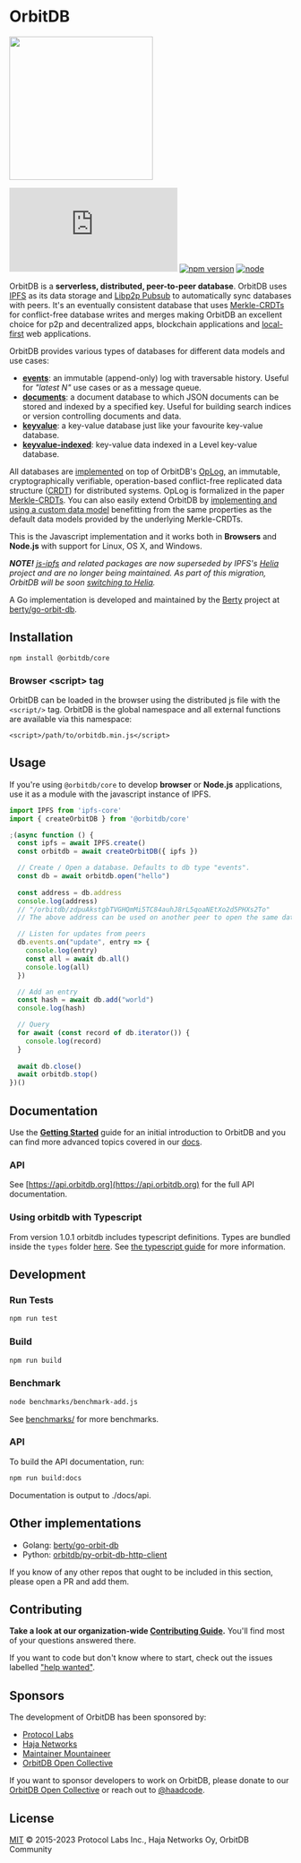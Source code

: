 # OrbitDB

<p align="left">
  <img src="images/orbit_db_logo_color.png" width="256" />
</p>

[![Matrix](https://img.shields.io/matrix/orbit-db:matrix.org?label=chat%20on%20matrix)](https://app.element.io/#/room/#orbit-db:matrix.org) [![npm version](https://badge.fury.io/js/orbit-db.svg)](https://www.npmjs.com/package/@orbitdb/core) [![node](https://img.shields.io/node/v/orbit-db.svg)](https://www.npmjs.com/package/@orbitdb/core)

OrbitDB is a **serverless, distributed, peer-to-peer database**. OrbitDB uses [IPFS](https://ipfs.tech) as its data storage and [Libp2p Pubsub](https://docs.libp2p.io/concepts/pubsub/overview/) to automatically sync databases with peers. It's an eventually consistent database that uses [Merkle-CRDTs](https://arxiv.org/abs/2004.00107) for conflict-free database writes and merges making OrbitDB an excellent choice for p2p and decentralized apps, blockchain applications and [local-first](https://www.inkandswitch.com/local-first/) web applications.

OrbitDB provides various types of databases for different data models and use cases:

- **[events](https://github.com/orbitdb/orbitdb/blob/master/API.md#orbitdblognameaddress)**: an immutable (append-only) log with traversable history. Useful for *"latest N"* use cases or as a message queue.
- **[documents](https://github.com/orbitdb/orbitdb/blob/master/API.md#orbitdbdocsnameaddress-options)**: a document database to which JSON documents can be stored and indexed by a specified key. Useful for building search indices or version controlling documents and data.
- **[keyvalue](https://github.com/orbitdb/orbitdb/blob/master/API.md#orbitdbkeyvaluenameaddress)**: a key-value database just like your favourite key-value database.
- **[keyvalue-indexed](https://github.com/orbitdb/orbitdb/blob/master/API.md#orbitdbkeyvaluenameaddress)**: key-value data indexed in a Level key-value database.

All databases are [implemented](https://github.com/orbitdb/orbitdb/tree/main/src/databases/) on top of OrbitDB's [OpLog](https://github.com/orbitdb/orbitdb/tree/main/src/oplog/), an immutable, cryptographically verifiable, operation-based conflict-free replicated data structure ([CRDT](https://en.wikipedia.org/wiki/Conflict-free_replicated_data_type)) for distributed systems. OpLog is formalized in the paper [Merkle-CRDTs](https://arxiv.org/abs/2004.00107). You can also easily extend OrbitDB by [implementing and using a custom data model](https://github.com/orbitdb/orbitdb/blob/main/docs/DATABASES.md#building-a-custom-database) benefitting from the same properties as the default data models provided by the underlying Merkle-CRDTs.

This is the Javascript implementation and it works both in **Browsers** and **Node.js** with support for Linux, OS X, and Windows.

***NOTE!*** *[js-ipfs](https://github.com/ipfs/js-ipfs) and related packages are now superseded by IPFS's [Helia](https://github.com/ipfs/helia) project and are no longer being maintained. As part of this migration, OrbitDB will be soon [switching to Helia](https://github.com/ipfs/helia).*

A Go implementation is developed and maintained by the [Berty](https://github.com/berty) project at [berty/go-orbit-db](https://github.com/berty/go-orbit-db).

## Installation

```
npm install @orbitdb/core
```

### Browser \<script> tag

OrbitDB can be loaded in the browser using the distributed js file with the `<script/>` tag. OrbitDB is the global namespace and all external functions are available via this namespace:

`<script>/path/to/orbitdb.min.js</script>`

## Usage

If you're using `@orbitdb/core` to develop **browser** or **Node.js** applications, use it as a module with the javascript instance of IPFS.

```javascript
import IPFS from 'ipfs-core'
import { createOrbitDB } from '@orbitdb/core'

;(async function () {
  const ipfs = await IPFS.create()
  const orbitdb = await createOrbitDB({ ipfs })

  // Create / Open a database. Defaults to db type "events".
  const db = await orbitdb.open("hello")
  
  const address = db.address
  console.log(address)
  // "/orbitdb/zdpuAkstgbTVGHQmMi5TC84auhJ8rL5qoaNEtXo2d5PHXs2To"
  // The above address can be used on another peer to open the same database

  // Listen for updates from peers
  db.events.on("update", entry => {
    console.log(entry)
    const all = await db.all()
    console.log(all)
  })

  // Add an entry
  const hash = await db.add("world")
  console.log(hash)

  // Query
  for await (const record of db.iterator()) {
    console.log(record)
  }
  
  await db.close()
  await orbitdb.stop()
})()
```

## Documentation

Use the **[Getting Started](https://github.com/orbitdb/orbitdb/blob/main/docs/GETTING_STARTED.md)** guide for an initial introduction to OrbitDB and you can find more advanced topics covered in our [docs](https://github.com/orbitdb/orbitdb/blob/main/docs).

### API

See [https://api.orbitdb.org](https://api.orbitdb.org) for the full API documentation.

### Using orbitdb with Typescript

From version 1.0.1 orbitdb includes typescript definitions. Types are bundled inside the `types` folder [here](https://github.com/orbitdb/orbitdb/tree/main/types).
See [the typescript guide](https://github.com/orbitdb/orbitdb/blob/main/docs/TYPESCRIPT.md) for more information.

## Development

### Run Tests

```sh
npm run test
```

### Build

```sh
npm run build
```

### Benchmark

```sh
node benchmarks/benchmark-add.js
```

See [benchmarks/](https://github.com/orbitdb/orbitdb/tree/master/benchmarks) for more benchmarks.

### API

To build the API documentation, run:

```sh
npm run build:docs
```

Documentation is output to ./docs/api.

## Other implementations

- Golang: [berty/go-orbit-db](https://github.com/berty/go-orbit-db)
- Python: [orbitdb/py-orbit-db-http-client](https://github.com/orbitdb/py-orbit-db-http-client)

If you know of any other repos that ought to be included in this section, please open a PR and add them.

## Contributing

**Take a look at our organization-wide [Contributing Guide](https://github.com/orbitdb/welcome/blob/master/contributing.md).** You'll find most of your questions answered there.

If you want to code but don't know where to start, check out the issues labelled ["help wanted"](https://github.com/orbitdb/orbitdb/issues?q=is%3Aopen+is%3Aissue+label%3A%22help+wanted%22+sort%3Areactions-%2B1-desc).

## Sponsors

The development of OrbitDB has been sponsored by:

- [Protocol Labs](https://protocol.ai/)
- [Haja Networks](https://haja.io)
- [Maintainer Mountaineer](https://maintainer.io)
- [OrbitDB Open Collective](https://opencollective.com/orbitdb)

If you want to sponsor developers to work on OrbitDB, please donate to our [OrbitDB Open Collective](https://opencollective.com/orbitdb) or reach out to [@haadcode](https://github.com/haadcode).

## License

[MIT](LICENSE) © 2015-2023 Protocol Labs Inc., Haja Networks Oy, OrbitDB Community
